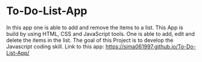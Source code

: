 # To-Do-List-App
In this app one is able to add and remove the items to a list. This App is build by using HTML, CSS and JavaScript tools. One is able to add, edit and delete the items in the list. The goal of this Project is to develop the Javascript coding skill. 
Link to this app: https://sima061997.github.io/To-Do-List-App/
